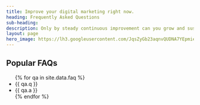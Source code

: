 ```yaml
---
title: Improve your digital marketing right now.
heading: Frequently Asked Questions
sub-heading: 
description: Only by steady continuous improvement can you grow and sustain your business
layout: page
hero_image: https://lh3.googleusercontent.com/JqsZyGb23aqnvQUDNA7YEpmieyMlZC0IzV7IK3QbNefV4fuRGAXf2PWkYlYc8ivqMhiVqAZAM01boJWgSg=w1200-h500-c-rj
---
```


## Popular FAQs
<!-- Loop the faqs from the FAQ yml-->
<ul id="faqlist">
{% for qa in site.data.faq %}
<li class="faq-q">{{ qa.q }}</li>
<li class="faq-a">{{ qa.a }}</li>
{% endfor %}
</ul>